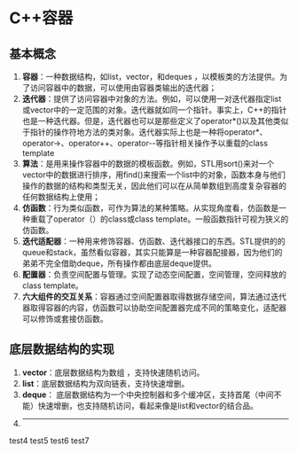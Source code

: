 # C++容器
## 基本概念
1. **容器**：一种数据结构，如list，vector，和deques ，以模板类的方法提供。为了访问容器中的数据，可以使用由容器类输出的迭代器；
2. **迭代器**：提供了访问容器中对象的方法。例如，可以使用一对迭代器指定list或vector中的一定范围的对象。迭代器就如同一个指针。事实上，C++的指针也是一种迭代器。但是，迭代器也可以是那些定义了operator*()以及其他类似于指针的操作符地方法的类对象。迭代器实际上也是一种将operator*、operator->、operator++、operator--等指针相关操作予以重载的class template
3. **算法**：是用来操作容器中的数据的模板函数。例如，STL用sort()来对一个vector中的数据进行排序，用find()来搜索一个list中的对象，函数本身与他们操作的数据的结构和类型无关，因此他们可以在从简单数组到高度复杂容器的任何数据结构上使用；
4. **仿函数**：行为类似函数，可作为算法的某种策略。从实现角度看，仿函数是一种重载了operator（）的class或class template。一般函数指针可视为狭义的仿函数。
5. **迭代适配器**：一种用来修饰容器、仿函数、迭代器接口的东西。STL提供的的queue和stack，虽然看似容器，其实只能算是一种容器配接器，因为他们的弟弟不完全借助deque，所有操作都由底层deque提供。
6. **配置器**：负责空间配置与管理。实现了动态空间配置，空间管理，空间释放的class template。
7. **六大组件的交互关系**：容器通过空间配置器取得数据存储空间，算法通过迭代器取得容器的内容，仿函数可以协助空间配置器完成不同的策略变化，适配器可以修饰或套接仿函数。
## 底层数据结构的实现
1. **vector**：底层数据结构为数组 ，支持快速随机访问。
2. **list**：底层数据结构为双向链表，支持快速增删。
3. **deque**： 底层数据结构为一个中央控制器和多个缓冲区，支持首尾（中间不能）快速增删，也支持随机访问，看起来像是list和vector的结合品。
4. ****

test4
test5
test6
test7